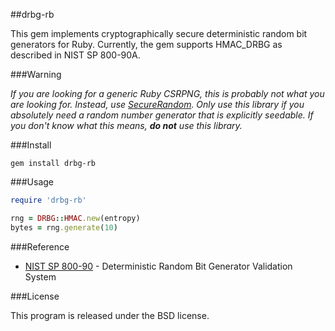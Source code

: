 ##drbg-rb

This gem implements cryptographically secure deterministic random bit generators for Ruby. Currently, the gem supports HMAC_DRBG as described in NIST SP 800-90A.

###Warning

_If you are looking for a generic Ruby CSRPNG, this is probably not what you are looking for. Instead, use [SecureRandom](http://www.ruby-doc.org/stdlib-1.9.3/libdoc/securerandom/rdoc/SecureRandom.html). Only use this library if you absolutely need a random number generator that is explicitly seedable. If you don't know what this means, **do not** use this library._

###Install

    gem install drbg-rb

###Usage

```ruby
require 'drbg-rb'

rng = DRBG::HMAC.new(entropy)
bytes = rng.generate(10)
```

###Reference

- [NIST SP 800-90](http://csrc.nist.gov/groups/STM/cavp/documents/drbg/DRBGVS.pdf) - Deterministic Random Bit Generator Validation System

###License

This program is released under the BSD license.